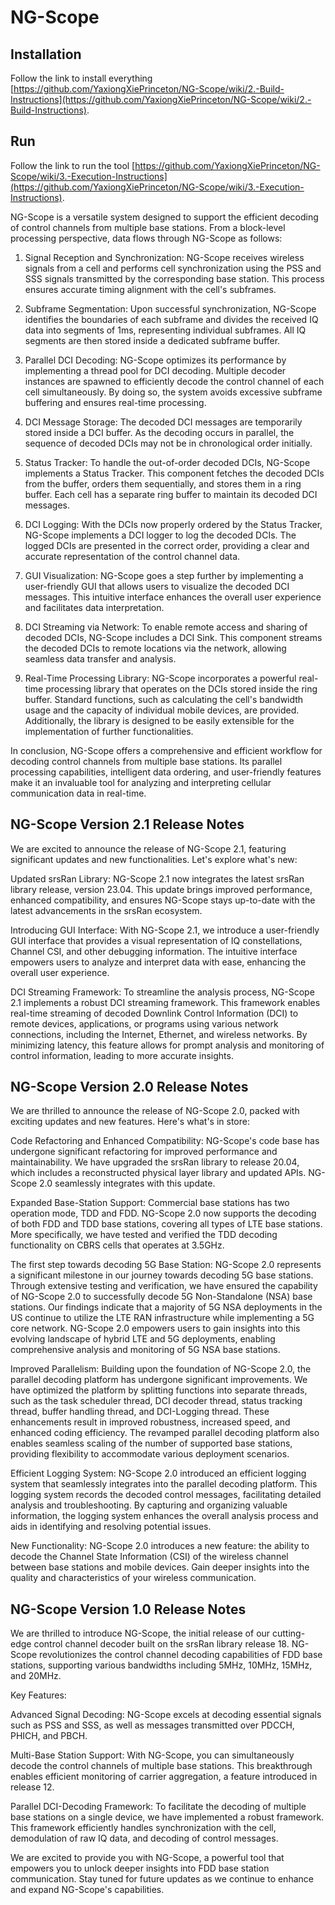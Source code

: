 NG-Scope
========

## Installation

Follow the link to install everything [https://github.com/YaxiongXiePrinceton/NG-Scope/wiki/2.-Build-Instructions](https://github.com/YaxiongXiePrinceton/NG-Scope/wiki/2.-Build-Instructions).


## Run

Follow the link to run the tool [https://github.com/YaxiongXiePrinceton/NG-Scope/wiki/3.-Execution-Instructions](https://github.com/YaxiongXiePrinceton/NG-Scope/wiki/3.-Execution-Instructions).


NG-Scope is a versatile system designed to support the efficient decoding of control channels from multiple base stations. From a block-level processing perspective, data flows through  NG-Scope as follows:
 
1. 	Signal Reception and Synchronization:
NG-Scope receives wireless signals from a cell and performs cell synchronization using the PSS and SSS signals transmitted by the corresponding base station. This process ensures accurate timing alignment with the cell's subframes.
 
2. 	Subframe Segmentation:
Upon successful synchronization, NG-Scope identifies the boundaries of each subframe and divides the received IQ data into segments of 1ms, representing individual subframes. All IQ segments are then stored inside a dedicated subframe buffer.
 
3. 	Parallel DCI Decoding:
NG-Scope optimizes its performance by implementing a thread pool for DCI decoding. Multiple decoder instances are spawned to efficiently decode the control channel of each cell simultaneously. By doing so, the system avoids excessive subframe buffering and ensures real-time processing.
 
4. 	DCI Message Storage:
The decoded DCI messages are temporarily stored inside a DCI buffer. As the decoding occurs in parallel, the sequence of decoded DCIs may not be in chronological order initially.
 
5. 	Status Tracker:
To handle the out-of-order decoded DCIs, NG-Scope implements a Status Tracker. This component fetches the decoded DCIs from the buffer, orders them sequentially, and stores them in a ring buffer. Each cell has a separate ring buffer to maintain its decoded DCI messages.
 
6. 	DCI Logging:
With the DCIs now properly ordered by the Status Tracker, NG-Scope implements a DCI logger to log the decoded DCIs. The logged DCIs are presented in the correct order, providing a clear and accurate representation of the control channel data.
 
7. 	GUI Visualization:
NG-Scope goes a step further by implementing a user-friendly GUI that allows users to visualize the decoded DCI messages. This intuitive interface enhances the overall user experience and facilitates data interpretation.
 
8. 	DCI Streaming via Network:
To enable remote access and sharing of decoded DCIs, NG-Scope includes a DCI Sink. This component streams the decoded DCIs to remote locations via the network, allowing seamless data transfer and analysis.
 
9. 	Real-Time Processing Library:
NG-Scope incorporates a powerful real-time processing library that operates on the DCIs stored inside the ring buffer. Standard functions, such as calculating the cell's bandwidth usage and the capacity of individual mobile devices, are provided. Additionally, the library is designed to be easily extensible for the implementation of further functionalities.
 
In conclusion, NG-Scope offers a comprehensive and efficient workflow for decoding control channels from multiple base stations. Its parallel processing capabilities, intelligent data ordering, and user-friendly features make it an invaluable tool for analyzing and interpreting cellular communication data in real-time.

## NG-Scope Version 2.1 Release Notes

We are excited to announce the release of NG-Scope 2.1, featuring significant updates and new functionalities. Let's explore what's new:
 
Updated srsRan Library: NG-Scope 2.1 now integrates the latest srsRan library release, version 23.04. This update brings improved performance, enhanced compatibility, and ensures NG-Scope stays up-to-date with the latest advancements in the srsRan ecosystem.
 
Introducing GUI Interface: With NG-Scope 2.1, we introduce a user-friendly GUI interface that provides a visual representation of IQ constellations, Channel CSI, and other debugging information. The intuitive interface empowers users to analyze and interpret data with ease, enhancing the overall user experience.
 
DCI Streaming Framework: To streamline the analysis process, NG-Scope 2.1 implements a robust DCI streaming framework. This framework enables real-time streaming of decoded Downlink Control Information (DCI) to remote devices, applications, or programs using various network connections, including the Internet, Ethernet, and wireless networks. By minimizing latency, this feature allows for prompt analysis and monitoring of control information, leading to more accurate insights.

## NG-Scope Version 2.0 Release Notes
 
We are thrilled to announce the release of NG-Scope 2.0, packed with exciting updates and new features. Here's what's in store:
 
Code Refactoring and Enhanced Compatibility: NG-Scope's code base has undergone significant refactoring for improved performance and maintainability. We have upgraded the srsRan library to release 20.04, which includes a reconstructed physical layer library and updated APIs. NG-Scope 2.0 seamlessly integrates with this update.

Expanded Base-Station Support: Commercial base stations has two operation mode, TDD and FDD. NG-Scope 2.0 now supports the decoding of both FDD and TDD base stations, covering all types of LTE base stations. More specifically, we have tested and verified the TDD decoding functionality on CBRS cells that operates at 3.5GHz.

The first step towards decoding 5G Base Station: NG-Scope 2.0 represents a significant milestone in our journey towards decoding 5G base stations. Through extensive testing and verification, we have ensured the capability of NG-Scope 2.0 to successfully decode 5G Non-Standalone (NSA) base stations. Our findings indicate that a majority of 5G NSA deployments in the US continue to utilize the LTE RAN infrastructure while implementing a 5G core network. NG-Scope 2.0 empowers users to gain insights into this evolving landscape of hybrid LTE and 5G deployments, enabling comprehensive analysis and monitoring of 5G NSA base stations.

Improved Parallelism: Building upon the foundation of NG-Scope 2.0, the parallel decoding platform has undergone significant improvements. We have optimized the platform by splitting functions into separate threads, such as the task scheduler thread, DCI decoder thread, status tracking thread, buffer handling thread, and DCI-Logging thread. These enhancements result in improved robustness, increased speed, and enhanced coding efficiency. The revamped parallel decoding platform also enables seamless scaling of the number of supported base stations, providing flexibility to accommodate various deployment scenarios.

Efficient Logging System: NG-Scope 2.0 introduced an efficient logging system that seamlessly integrates into the parallel decoding platform. This logging system records the decoded control messages, facilitating detailed analysis and troubleshooting. By capturing and organizing valuable information, the logging system enhances the overall analysis process and aids in identifying and resolving potential issues.

New Functionality: NG-Scope 2.0 introduces a new feature: the ability to decode the Channel State Information (CSI) of the wireless channel between base stations and mobile devices. Gain deeper insights into the quality and characteristics of your wireless communication.


## NG-Scope Version 1.0 Release Notes
 
We are thrilled to introduce NG-Scope, the initial release of our cutting-edge control channel decoder built on the srsRan library release 18. NG-Scope revolutionizes the control channel decoding capabilities of FDD base stations, supporting various bandwidths including 5MHz, 10MHz, 15MHz, and 20MHz.
 
Key Features:
 
Advanced Signal Decoding: NG-Scope excels at decoding essential signals such as PSS and SSS, as well as messages transmitted over PDCCH, PHICH, and PBCH.
 
Multi-Base Station Support: With NG-Scope, you can simultaneously decode the control channels of multiple base stations. This breakthrough enables efficient monitoring of carrier aggregation, a feature introduced in release 12.
 
Parallel DCI-Decoding Framework: To facilitate the decoding of multiple base stations on a single device, we have implemented a robust framework. This framework efficiently handles synchronization with the cell, demodulation of raw IQ data, and decoding of control messages.
 
We are excited to provide you with NG-Scope, a powerful tool that empowers you to unlock deeper insights into FDD base station communication. Stay tuned for future updates as we continue to enhance and expand NG-Scope's capabilities.
